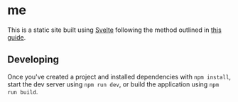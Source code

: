 # me

This is a static site built using [Svelte](https://svelte.dev/) following the method outlined in [this guide](https://sveltesaas.com/articles/sveltekit-github-pages-guide/).


## Developing

Once you've created a project and installed dependencies with `npm install`, start the dev server using `npm run dev`, or build the application using `npm run build`.